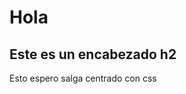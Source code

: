 <h1>Hola</h1>
<h2>Este es un encabezado h2</h2>
<div style="justify-content: center">Esto espero salga centrado con css</div>
